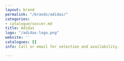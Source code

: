 ```yaml
---
layout: brand
permalink: "/brands/adidas/"
categories:
- catalogue/soccer.md
title: Adidas
logo: "/adidas-logo.png"
website: ''
catalogues: []
info: Call or email for selection and availability.

---
```

